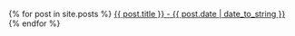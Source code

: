 {% for post in site.posts %}
  <a href="{{ post.url }}">{{ post.title }} - {{ post.date | date_to_string }}</a>
{% endfor %}
